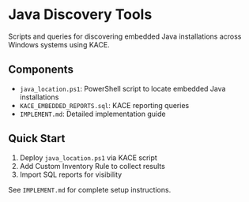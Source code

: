 # Java Discovery Tools

Scripts and queries for discovering embedded Java installations across Windows systems using KACE.

## Components
- `java_location.ps1`: PowerShell script to locate embedded Java installations
- `KACE_EMBEDDED_REPORTS.sql`: KACE reporting queries
- `IMPLEMENT.md`: Detailed implementation guide

## Quick Start
1. Deploy `java_location.ps1` via KACE script
2. Add Custom Inventory Rule to collect results
3. Import SQL reports for visibility

See `IMPLEMENT.md` for complete setup instructions.
